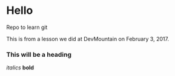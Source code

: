 # Hello
Repo to learn git

This is from a lesson we did at DevMountain on February 3, 2017.

### This will be a heading

_italics_
**bold**

